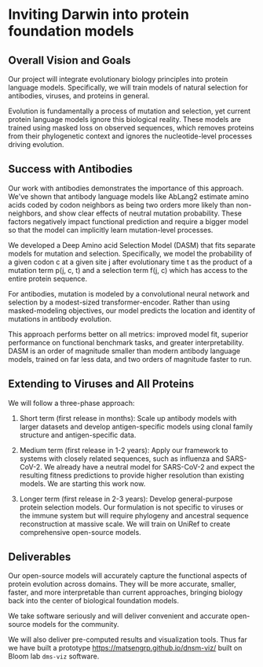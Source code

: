 # Inviting Darwin into protein foundation models

## Overall Vision and Goals

Our project will integrate evolutionary biology principles into protein language models. Specifically, we will train models of natural selection for antibodies, viruses, and proteins in general.

Evolution is fundamentally a process of mutation and selection, yet current protein language models ignore this biological reality. These models are trained using masked loss on observed sequences, which removes proteins from their phylogenetic context and ignores the nucleotide-level processes driving evolution.

## Success with Antibodies

Our work with antibodies demonstrates the importance of this approach. We've shown that antibody language models like AbLang2 estimate amino acids coded by codon neighbors as being two orders more likely than non-neighbors, and show clear effects of neutral mutation probability. These factors negatively impact functional prediction and require a bigger model so that the model can implicitly learn mutation-level processes.

We developed a Deep Amino acid Selection Model (DASM) that fits separate models for mutation and selection. Specifically, we model the probability of a given codon c at a given site j after evolutionary time t as the product of a mutation term p(j, c, t) and a selection term f(j, c) which has access to the entire protein sequence.

For antibodies, mutation is modeled by a convolutional neural network and selection by a modest-sized transformer-encoder. Rather than using masked-modeling objectives, our model predicts the location and identity of mutations in antibody evolution.

This approach performs better on all metrics: improved model fit, superior performance on functional benchmark tasks, and greater interpretability. DASM is an order of magnitude smaller than modern antibody language models, trained on far less data, and two orders of magnitude faster to run.

## Extending to Viruses and All Proteins

We will follow a three-phase approach:

1. Short term (first release in months): Scale up antibody models with larger datasets and develop antigen-specific models using clonal family structure and antigen-specific data.

2. Medium term (first release in 1-2 years): Apply our framework to systems with closely related sequences, such as influenza and SARS-CoV-2. We already have a neutral model for SARS-CoV-2 and expect the resulting fitness predictions to provide higher resolution than existing models. We are starting this work now.

3. Longer term (first release in 2-3 years): Develop general-purpose protein selection models. Our formulation is not specific to viruses or the immune system but will require phylogeny and ancestral sequence reconstruction at massive scale. We will train on UniRef to create comprehensive open-source models.

## Deliverables

Our open-source models will accurately capture the functional aspects of protein evolution across domains. They will be more accurate, smaller, faster, and more interpretable than current approaches, bringing biology back into the center of biological foundation models.

We take software seriously and will deliver convenient and accurate open-source models for the community.

We will also deliver pre-computed results and visualization tools. Thus far we have built a prototype https://matsengrp.github.io/dnsm-viz/ built on Bloom lab `dms-viz` software.